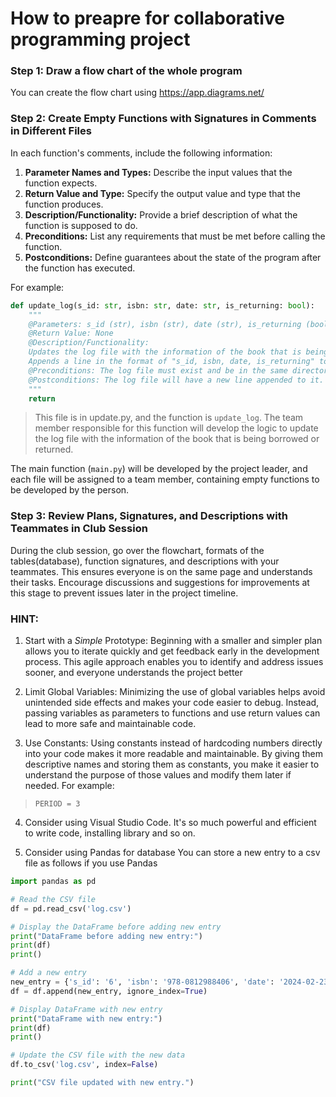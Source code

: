 # How to preapre for collaborative programming project

### Step 1: Draw a flow chart of the whole program

You can create the flow chart using <https://app.diagrams.net/>

### Step 2: Create Empty Functions with Signatures in Comments in Different Files

In each function's comments, include the following information:

1. **Parameter Names and Types:** Describe the input values that the function expects.
2. **Return Value and Type:** Specify the output value and type that the function produces.
3. **Description/Functionality:** Provide a brief description of what the function is supposed to do.
4. **Preconditions:** List any requirements that must be met before calling the function.
5. **Postconditions:** Define guarantees about the state of the program after the function has executed.

For example:

```python
def update_log(s_id: str, isbn: str, date: str, is_returning: bool):
    """
    @Parameters: s_id (str), isbn (str), date (str), is_returning (bool)
    @Return Value: None
    @Description/Functionality:
    Updates the log file with the information of the book that is being borrowed or returned.
    Appends a line in the format of "s_id, isbn, date, is_returning" to the log file.
    @Preconditions: The log file must exist and be in the same directory as the program.
    @Postconditions: The log file will have a new line appended to it.
    """
    return
```

> This file is in update.py, and the function is `update_log`. The team member responsible for this function will develop the logic to update the log file with the information of the book that is being borrowed or returned.

The main function (`main.py`) will be developed by the project leader, and each file will be assigned to a team member, containing empty functions to be developed by the person.

### Step 3: Review Plans, Signatures, and Descriptions with Teammates in Club Session

During the club session, go over the flowchart, formats of the tables(database), function signatures, and descriptions with your teammates. This ensures everyone is on the same page and understands their tasks. Encourage discussions and suggestions for improvements at this stage to prevent issues later in the project timeline.

### HINT:

1. Start with a *Simple* Prototype: Beginning with a smaller and simpler plan allows you to iterate quickly and get feedback early in the development process. This agile approach enables you to identify and address issues sooner, and everyone understands the project better

2. Limit Global Variables: Minimizing the use of global variables helps avoid unintended side effects and makes your code easier to debug. Instead, passing variables as parameters to functions and use return values can lead to more safe and maintainable code.

3. Use Constants: Using constants instead of hardcoding numbers directly into your code makes it more readable and maintainable. By giving them descriptive names and storing them as constants, you make it easier to understand the purpose of those values and modify them later if needed. For example: 
> `PERIOD = 3`

4. Consider using Visual Studio Code. It's so much powerful and efficient to write code, installing library and so on.

5. Consider using Pandas for database
You can store a new entry to a csv file as follows if you use Pandas

```python
import pandas as pd

# Read the CSV file
df = pd.read_csv('log.csv')

# Display the DataFrame before adding new entry
print("DataFrame before adding new entry:")
print(df)
print()

# Add a new entry
new_entry = {'s_id': '6', 'isbn': '978-0812988406', 'date': '2024-02-23', 'is_returning': True}
df = df.append(new_entry, ignore_index=True)

# Display DataFrame with new entry
print("DataFrame with new entry:")
print(df)
print()

# Update the CSV file with the new data
df.to_csv('log.csv', index=False)

print("CSV file updated with new entry.")

```


